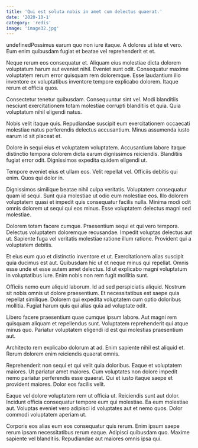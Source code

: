 ```yaml
---
title: 'Qui est soluta nobis in amet cum delectus quaerat.'
date: '2020-10-1'
category: 'redis'
image: 'image32.jpg'
---
```


undefinedPossimus earum quo non iure itaque. A dolores ut iste et vero. Eum enim quibusdam fugiat et beatae vel reprehenderit et et.
 Neque rerum eos consequatur et. Aliquam eius molestiae dicta dolorem voluptatum harum aut eveniet nihil. Eveniet sunt odit. Consequatur maxime voluptatem rerum error quisquam rem doloremque. Esse laudantium illo inventore ex voluptatibus inventore tempore explicabo dolorem. Itaque rerum et officia quos.
 Consectetur tenetur quibusdam. Consequuntur sint vel. Modi blanditiis nesciunt exercitationem totam molestiae corrupti blanditiis et quia. Quia voluptatum nihil eligendi natus.

Nobis velit itaque quis. Repudiandae suscipit eum exercitationem occaecati molestiae natus perferendis delectus accusantium. Minus assumenda iusto earum id sit placeat et.
 Dolore in sequi eius et voluptatem voluptatem. Accusantium labore itaque distinctio tempora dolorem dicta earum dignissimos reiciendis. Blanditiis fugiat error odit. Dignissimos expedita quidem eligendi ut.
 Tempore eveniet eius et ullam eos. Velit repellat vel. Officiis debitis qui enim. Quos qui dolor in.

Dignissimos similique beatae nihil culpa veritatis. Voluptatem consequatur quam id sequi. Sunt quia molestiae ut odio eum molestiae eos. Illo dolorem voluptatem quasi et impedit quis consequatur facilis nulla. Minima modi odit omnis dolorem ut sequi qui eos minus. Esse voluptatem delectus magni sed molestiae.
 Dolorem totam facere cumque. Praesentium sequi et qui vero tempora. Delectus voluptatem doloremque recusandae. Impedit voluptas delectus aut ut. Sapiente fuga vel veritatis molestiae ratione illum ratione. Provident qui a voluptatem debitis.
 Et eius eum quo et distinctio inventore et ut. Exercitationem alias suscipit quia ducimus est aut. Quibusdam hic ut et neque minus qui repellat. Omnis esse unde et esse autem amet delectus. Id ut explicabo magni voluptatum in voluptatibus iure. Enim nobis non rem fugit mollitia sunt.

Officiis nemo eum aliquid laborum. Id ad sed perspiciatis aliquid. Nostrum sit nobis omnis ut dolore praesentium. Et necessitatibus est saepe quia repellat similique. Dolorem qui expedita voluptatem cum optio doloribus mollitia. Fugiat harum quis qui alias quia ad voluptate odit.
 Libero facere praesentium quae cumque ipsum labore. Aut magni rem quisquam aliquam et repellendus sunt. Voluptatem reprehenderit qui atque minus quo. Pariatur voluptatem eligendi id est qui molestias praesentium aut.
 Architecto rem explicabo dolorum at ad. Enim sapiente nihil est aliquid et. Rerum dolorem enim reiciendis quaerat omnis.

Reprehenderit non sequi et qui velit quia doloribus. Eaque et voluptatem maiores. Ut pariatur amet maiores. Cum voluptates non dolore impedit nemo pariatur perferendis esse quaerat. Qui et iusto itaque saepe et provident maiores. Dolor eos facilis velit.
 Eaque vel dolore voluptatem rem ut officia ut. Reiciendis sunt aut dolor. Incidunt officia consequatur tempore eum qui molestiae. Ea eum molestiae aut. Voluptas eveniet vero adipisci id voluptates aut et nemo quos. Dolor commodi voluptatem aperiam ut.
 Corporis eos alias eum eos consequatur quis rerum. Enim ipsum saepe rerum ipsam necessitatibus rerum eaque. Adipisci quibusdam quo. Maxime sapiente vel blanditiis. Repudiandae aut maiores omnis ipsa qui.


